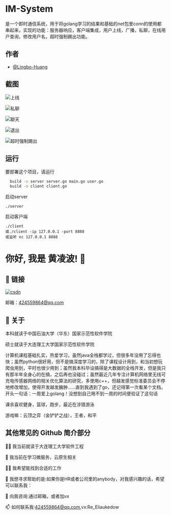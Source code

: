 
# IM-System

是一个即时通信系统，用于将golang学习的结果和基础的net包里conn的使用都串起来，实现的功能：服务器响应，客户端集成，用户上线，广播，私聊，在线用户查询，修改用户名，超时强制踢出功能。


## 作者

- [@Lingbo-Huang](https://www.github.com/Lingbo-Huang)


## 截图

![上线](https://github.com/Lingbo-Huang/Images/blob/main/img/00db6a3c112e083ae37a3e792aa9cba.png)

![私聊](https://github.com/Lingbo-Huang/Images/blob/main/img/51d1ce29e0396ae79b206cc09aa9948.png)

![聊天](https://github.com/Lingbo-Huang/Images/blob/main/img/c4895783d2b42c3ecfeb2a87d0c9e46.png)

![退出](https://github.com/Lingbo-Huang/Images/blob/main/img/6971b6f585cdc66bd77e31d39f80a9e.png)

![超时强制踢出](https://github.com/Lingbo-Huang/Images/blob/main/img/6f22b1c8d41516d942f158d89b63534.png)



## 运行

要部署这个项目，请运行

```bash
  build -o server server.go main.go user.go
  build -o client client.go
```
启动server
```
./server
```
启动客户端
```
./client
或./client -ip 127.0.0.1 -port 8888
或监听 nc 127.0.0.1 8888
```

# 你好, 我是 黄凌波! 👋


## 🔗 链接
[![csdn](https://img-home.csdnimg.cn/images/20201124032511.png)](https://blog.csdn.net/qq_16497423)

邮箱：424559864@qq.com

## 🚀 关于
本科就读于中国石油大学（华东）国家示范性软件学院

硕士就读于大连理工大学国家示范性软件学院

计算机课程基础扎实，热爱学习，虽然java全栈都学过，但很多年没用了忘得也快；虽然python很好用，但不是搞深度学习的，除了课程设计用到，和当初想玩爬虫用到，平时也很少用到；虽然我本科毕设搞得是大数据的全栈开发，但是我只有那半年全身心的在搞，之后再也没碰过；虽然最近几年专注计算机网络里无线可充电传感器网络的相关优化算法的研究，多使用c++，但越发感觉标准委员会不停地修改增加，使得开发越发臃肿......直到我遇到了go，还记得第一次看某个文档，开头一句话：一周爱上golang！没想到自己用不到一周的时间便验证了这句话

课余喜欢健身，篮球，跑步，最近在涉猎游泳

游戏嘛：云顶之弈（金铲铲之战），王者，和平

## 其他常见的 Github 简介部分
👩‍💻 我当前就读于大连理工大学软件工程

🧠 我当前在学习微服务，云原生相关

👯‍♀️ 我希望能找到合适的工作

🤔 我想寻求帮助的是:如果你是HR或者公司里的anybody，对我感兴趣的话，希望可以联系我：

💬 向我咨询:通过邮箱，或者加vx

📫 如何联系我:424559864@qq.com,vx:Re_Eliaukedow

